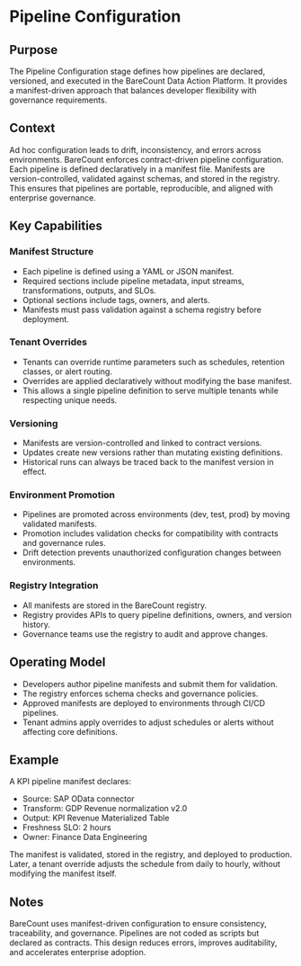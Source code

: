 # Pipeline Configuration

## Purpose
The Pipeline Configuration stage defines how pipelines are declared, versioned, and executed in the BareCount Data Action Platform. It provides a manifest-driven approach that balances developer flexibility with governance requirements.

## Context
Ad hoc configuration leads to drift, inconsistency, and errors across environments. BareCount enforces contract-driven pipeline configuration. Each pipeline is defined declaratively in a manifest file. Manifests are version-controlled, validated against schemas, and stored in the registry. This ensures that pipelines are portable, reproducible, and aligned with enterprise governance.

## Key Capabilities

### Manifest Structure
- Each pipeline is defined using a YAML or JSON manifest.  
- Required sections include pipeline metadata, input streams, transformations, outputs, and SLOs.  
- Optional sections include tags, owners, and alerts.  
- Manifests must pass validation against a schema registry before deployment.

### Tenant Overrides
- Tenants can override runtime parameters such as schedules, retention classes, or alert routing.  
- Overrides are applied declaratively without modifying the base manifest.  
- This allows a single pipeline definition to serve multiple tenants while respecting unique needs.

### Versioning
- Manifests are version-controlled and linked to contract versions.  
- Updates create new versions rather than mutating existing definitions.  
- Historical runs can always be traced back to the manifest version in effect.

### Environment Promotion
- Pipelines are promoted across environments (dev, test, prod) by moving validated manifests.  
- Promotion includes validation checks for compatibility with contracts and governance rules.  
- Drift detection prevents unauthorized configuration changes between environments.

### Registry Integration
- All manifests are stored in the BareCount registry.  
- Registry provides APIs to query pipeline definitions, owners, and version history.  
- Governance teams use the registry to audit and approve changes.

## Operating Model
- Developers author pipeline manifests and submit them for validation.  
- The registry enforces schema checks and governance policies.  
- Approved manifests are deployed to environments through CI/CD pipelines.  
- Tenant admins apply overrides to adjust schedules or alerts without affecting core definitions.

## Example
A KPI pipeline manifest declares:
- Source: SAP OData connector  
- Transform: GDP Revenue normalization v2.0  
- Output: KPI Revenue Materialized Table  
- Freshness SLO: 2 hours  
- Owner: Finance Data Engineering  

The manifest is validated, stored in the registry, and deployed to production. Later, a tenant override adjusts the schedule from daily to hourly, without modifying the manifest itself.

## Notes
BareCount uses manifest-driven configuration to ensure consistency, traceability, and governance. Pipelines are not coded as scripts but declared as contracts. This design reduces errors, improves auditability, and accelerates enterprise adoption.
